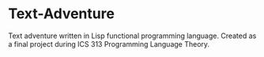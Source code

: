 # Text-Adventure
Text adventure written in Lisp functional programming language. 
Created as a final project during ICS 313 Programming Language Theory.



